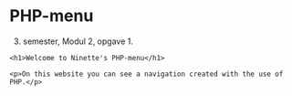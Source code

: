 # PHP-menu
3. semester, Modul 2, opgave 1.

<!doctype html>
<html>
<head>
<meta charset="utf-8">
<title>Welcome</title>
</head>

<body>
	<?php
	// 'include' sørger for at indeholdet i menu.php bliver inkluderet på/hentet til denne side
		include 'menu.php';
	?>
    
    <h1>Welcome to Ninette's PHP-menu</h1>
    
    <p>On this website you can see a navigation created with the use of PHP.</p>
</body>
</html>
